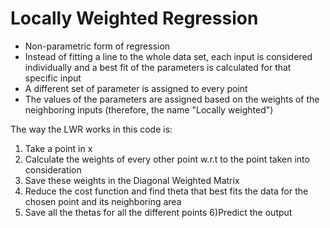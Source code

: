 # Locally Weighted Regression
* Non-parametric form of regression
* Instead of fitting a line to the whole data set, each input is considered individually and a best fit of the parameters is calculated for that specific input 
* A different set of parameter is assigned to every point
* The values of the parameters are assigned based on the weights of the neighboring inputs (therefore, the name "Locally weighted")

The way the LWR works in this code is:
1) Take a point in x
2) Calculate the weights of every other point w.r.t to the point taken into consideration
3) Save these weights in the Diagonal Weighted Matrix
4) Reduce the cost function and find theta that best fits the data for the chosen point and its neighboring area
5) Save all the thetas for all the different points
6)Predict the output